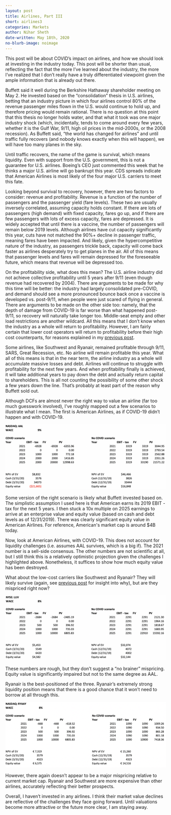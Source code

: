 ```yaml
---
layout: post
title: Airlines, Part III
short: airlines3
categories: Markets
author: Nihar Sheth
date-written: May 18th, 2020
no-blurb-image: noimage
---
```


This post will be about COVID’s impact on airlines, and how we should look at investing in the industry today. This post will be shorter than usual, reflecting the fact that the more I’ve learned about the industry, the more I’ve realized that I don’t really have a truly differentiated viewpoint given the ample information that is already out there.

Buffett said it well during the Berkshire Hathaway shareholder meeting on May 2. He invested based on the “consolidation” thesis in U.S. airlines, betting that an industry picture in which four airlines control 80% of the revenue passenger miles flown in the U.S. would continue to hold up, and therefore pricing would remain rational. There is no question at this point that this thesis no longer holds water, and that what it took was one major industry shock (which, incidentally, tends to come around every few years, whether it is the Gulf War, 9/11, high oil prices in the mid-2000s, or the 2008 recession). As Buffett said, “the world has changed for airlines” and until traffic fully recovers (and nobody knows exactly when this will happen), we will have too many planes in the sky.

Until traffic recovers, the name of the game is survival, which means liquidity. Even with support from the U.S. government, this is not a guarantee for U.S. airlines. Boeing’s CEO just commented this week that he thinks a major U.S. airline will go bankrupt this year. CDS spreads indicate that American Airlines is most likely of the four major U.S. carriers to meet this fate.

Looking beyond survival to recovery, however, there are two factors to consider: revenue and profitability. Revenue is a function of the number of passengers and the passenger yield (fare levels). These two are usually inversely correlated, assuming capacity holds constant. If there are lots of passengers (high demand) with fixed capacity, fares go up, and if there are few passengers with lots of excess capacity, fares are depressed. It is widely accepted that until there is a vaccine, the number of passengers will remain below 2019 levels. Although airlines have cut capacity significantly this year, cuts have not matched the 90%+ decline in passenger traffic, meaning fares have been impacted. And likely, given the hypercompetitive nature of the industry, as passengers trickle back, capacity will come back faster as airlines desperately try to get planes in the air. All of this means that passenger levels and fares will remain depressed for the foreseeable future, which means that revenue will be depressed too.

On the profitability side, what does this mean? The U.S. airline industry did not achieve collective profitability until 5 years after 9/11 (even though revenue had recovered by 2004). There are arguments to be made for why this time will be better: the industry had largely consolidated pre-COVID, and demand should see a more pronounced bounce back once a vaccine is developed vs. post-9/11, when people were just scared of flying in general. There are arguments to be made on the other side too: namely, that the depth of damage from COVID-19 is far worse than what happened post-9/11, so recovery will naturally take longer too. Middle-seat empty and other load restrictions are another wildcard. All this means that I don’t know when the industry as a whole will return to profitability. However, I am fairly certain that lower cost operators will return to profitability before their high cost counterparts, for reasons explained in my [previous post](https://foresight2020.co/markets/2020/05/04/airlines-part-2/).

Some airlines, like Southwest and Ryanair, remained profitable through 9/11, SARS, Great Recession, etc. No airline will remain profitable this year. What all of this means is that in the near term, the airline industry as a whole will accumulate massive losses and debt. Airlines will continue to struggle with profitability for the next few years. And when profitability finally is achieved, it will take additional years to pay down the debt and actually return capital to shareholders. This is all not counting the possibility of some other shock a few years down the line. That’s probably at least part of the reason why Buffett sold out.

Although DCFs are almost never the right way to value an airline (far too much guesswork involved), I’ve roughly mapped out a few scenarios to illustrate what I mean. The first is American Airlines, as if COVID-19 didn’t happen and with COVID-19.

![AAL](/images/airlines3/AAL.png)

Some version of the right scenario is likely what Buffett invested based on. The simplistic assumption I used here is that American earns its 2019 EBIT - tax for the next 5 years. I then stuck a 10x multiple on 2025 earnings to arrive at an enterprise value and equity value (based on cash and debt levels as of 12/31/2019). There was clearly significant equity value in American Airlines. For reference, American's market cap is around $4B today.

Now, look at American Airlines, with COVID-19. This does not account for liquidity challenges (i.e. assumes AAL survives, which is a big if). The 2021 number is a sell-side consensus. The other numbers are not scientific at all, but I still think this is a relatively optimistic projection given the challenges I highlighted above. Nonetheless, it suffices to show how much equity value has been destroyed.

What about the low-cost carriers like Southwest and Ryanair? They will likely survive (again, see [previous post](https://foresight2020.co/markets/2020/05/04/airlines-part-2/) for insight into why), but are they mispriced right now?

![LUV](/images/airlines3/LUV.png)

These numbers are rough, but they don’t suggest a “no brainer” mispricing. Equity value is significantly impaired but not to the same degree as AAL.

Ryanair is the best-positioned of the three. Ryanair’s extremely strong liquidity position means that there is a good chance that it won’t need to borrow at all through this.

![RYAAY](/images/airlines3/RYAAY.png)

However, there again doesn’t appear to be a major mispricing relative to current market cap. Ryanair and Southwest are more expensive than other airlines, accurately reflecting their better prospects.

Overall, I haven’t invested in any airlines. I think their market value declines are reflective of the challenges they face going forward. Until valuations become more attractive or the future more clear, I am staying away.

